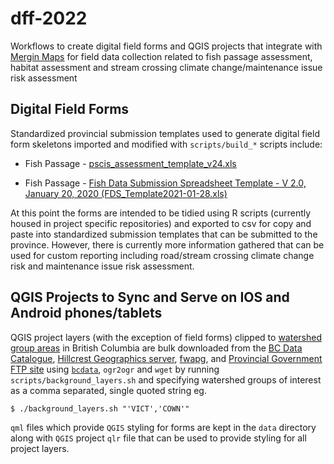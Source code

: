 # dff-2022

Workflows to create digital field forms and QGIS projects that integrate with [Mergin Maps](https://merginmaps.com/?gclid=Cj0KCQjwnvOaBhDTARIsAJf8eVPAtSEg0pF915dFv6b4kge16gvwTRnX75S0gEB4Xj2wRZevorN3n3EaAhSrEALw_wcB) for field data collection related to fish passage assessment, habitat assessment and stream crossing climate change/maintenance issue risk assessment

## Digital Field Forms

Standardized provincial submission templates used to generate digital field form skeletons imported and modified with `scripts/build_*` scripts include:

-   Fish Passage - [pscis_assessment_template_v24.xls](https://www2.gov.bc.ca/gov/content/environment/plants-animals-ecosystems/fish/aquatic-habitat-management/fish-passage/fish-passage-technical/assessment-projects)

-   Fish Passage - [Fish Data Submission Spreadsheet Template - V 2.0, January 20, 2020 (FDS_Template2021-01-28.xls)](https://www2.gov.bc.ca/gov/content/environment/plants-animals-ecosystems/fish/fish-and-fish-habitat-data-information/fish-data-submission/submit-fish-data#submitfish)

At this point the forms are intended to be tidied using R scripts (currently housed in project specific repositories) and exported to csv for copy and paste into standardized submission templates that can be submitted to the province. However, there is currently more information gathered that can be used for custom reporting including road/stream crossing climate change risk and maintenance issue risk assessment.

## QGIS Projects to Sync and Serve on IOS and Android phones/tablets

QGIS project layers (with the exception of field forms) clipped to [watershed group areas](https://catalogue.data.gov.bc.ca/dataset/freshwater-atlas-watershed-groups) in British Columbia are bulk downloaded from the [BC Data Catalogue](https://catalogue.data.gov.bc.ca/dataset?download_audience=Public), [Hillcrest Geographics server](https://www.hillcrestgeo.ca/outgoing/fishpassage/data/bcfishpass/outputs/), [fwapg](https://features.hillcrestgeo.ca/fwa/), and [Provincial Government FTP site](https://www2.gov.bc.ca/gov/content/data/geographic-data-services/topographic-data/roads) using [`bcdata`](https://github.com/smnorris/bcdata), `ogr2ogr` and `wget` by running `scripts/background_layers.sh` and specifying watershed groups of interest as a comma separated, single quoted string eg.

`$ ./background_layers.sh "'VICT','COWN'"`

`qml` files which provide `QGIS` styling for forms are kept in the `data` directory along with `QGIS` project `qlr` file that can be used to provide styling for all project layers.
